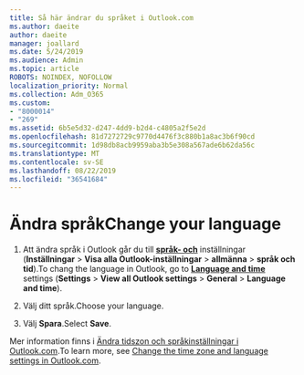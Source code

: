 ```yaml
---
title: Så här ändrar du språket i Outlook.com
ms.author: daeite
author: daeite
manager: joallard
ms.date: 5/24/2019
ms.audience: Admin
ms.topic: article
ROBOTS: NOINDEX, NOFOLLOW
localization_priority: Normal
ms.collection: Adm_O365
ms.custom:
- "8000014"
- "269"
ms.assetid: 6b5e5d32-d247-4dd9-b2d4-c4805a2f5e2d
ms.openlocfilehash: 81d7272729c9770d4476f3c880b1a8ac3b6f90cd
ms.sourcegitcommit: 1d98db8acb9959aba3b5e308a567ade6b62da56c
ms.translationtype: MT
ms.contentlocale: sv-SE
ms.lasthandoff: 08/22/2019
ms.locfileid: "36541684"
---
```

# <a name="change-your-language"></a><span data-ttu-id="e0317-102">Ändra språk</span><span class="sxs-lookup"><span data-stu-id="e0317-102">Change your language</span></span>

1. <span data-ttu-id="e0317-103">Att ändra språk i Outlook går du till [**språk- och**](https://outlook.live.com/mail/options/general/timeAndLanguage/regional) inställningar (**Inställningar** \> **Visa alla Outlook-inställningar** > **allmänna** > **språk och tid**).</span><span class="sxs-lookup"><span data-stu-id="e0317-103">To chang the language in Outlook, go to [**Language and time**](https://outlook.live.com/mail/options/general/timeAndLanguage/regional) settings (**Settings** \> **View all Outlook settings** > **General** > **Language and time**).</span></span>

2. <span data-ttu-id="e0317-104">Välj ditt språk.</span><span class="sxs-lookup"><span data-stu-id="e0317-104">Choose your language.</span></span>

3. <span data-ttu-id="e0317-105">Välj **Spara**.</span><span class="sxs-lookup"><span data-stu-id="e0317-105">Select **Save**.</span></span>

<span data-ttu-id="e0317-106">Mer information finns i [Ändra tidszon och språkinställningar i Outlook.com](https://go.microsoft.com/fwlink/p/?linkid=873132).</span><span class="sxs-lookup"><span data-stu-id="e0317-106">To learn more, see [Change the time zone and language settings in Outlook.com](https://go.microsoft.com/fwlink/p/?linkid=873132).</span></span>